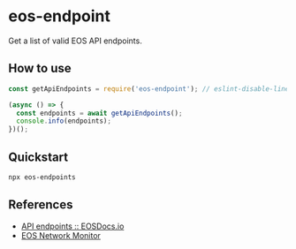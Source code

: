 # eos-endpoint

Get a list of valid EOS API endpoints.

## How to use

```javascript
const getApiEndpoints = require('eos-endpoint'); // eslint-disable-line import/no-unresolved

(async () => {
  const endpoints = await getApiEndpoints();
  console.info(endpoints);
})();
```

## Quickstart

```bash
npx eos-endpoints
```

## References

- [API endpoints :: EOSDocs.io](https://www.eosdocs.io/resources/apiendpoints/)
- [EOS Network Monitor](https://eosnetworkmonitor.io/)
